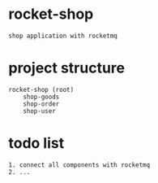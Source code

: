 # rocket-shop
    shop application with rocketmq

# project structure
    rocket-shop (root)
        shop-goods
        shop-order
        shop-user

# todo list
    1. connect all components with rocketmq
    2. ...